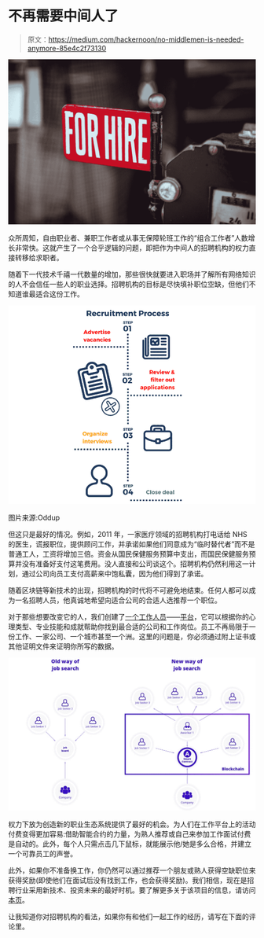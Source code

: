 # 不再需要中间人了

> 原文：<https://medium.com/hackernoon/no-middlemen-is-needed-anymore-85e4c2f73130>

![](img/a961e097006df9cbd9663fdf25c3bf91.png)

众所周知，自由职业者、兼职工作者或从事无保障轮班工作的“组合工作者”人数增长非常快。这就产生了一个合乎逻辑的问题，即把作为中间人的招聘机构的权力直接转移给求职者。

随着下一代技术千禧一代数量的增加，那些很快就要进入职场并了解所有网络知识的人不会信任一些人的职业选择。招聘机构的目标是尽快填补职位空缺，但他们不知道谁最适合这份工作。

![](img/7c9beed2c06a4147e6e75c47ec932ba8.png)

图片来源:Oddup

但这只是最好的情况。例如，2011 年，一家医疗领域的招聘机构打电话给 NHS 的医生，谎报职位，提供顾问工作，并承诺如果他们同意成为“临时替代者”而不是普通工人，工资将增加三倍。资金从国民保健服务预算中支出，而国民保健服务预算并没有准备好支付这笔费用。没人直接和公司谈这个。招聘机构仍然利用这一计划，通过公司向员工支付高薪来中饱私囊，因为他们得到了承诺。

随着区块链等新技术的出现，招聘机构的时代将不可避免地结束。任何人都可以成为一名招聘人员，他真诚地希望向适合公司的合适人选推荐一个职位。

对于那些想要改变它的人，我们创建了[一个工作人员](https://hackernoon.com/tagged/aworker)——[平台](https://hackernoon.com/tagged/platform)，它可以根据你的心理类型、专业技能和成就帮助你找到最合适的公司和工作岗位。员工不再局限于一份工作、一家公司、一个城市甚至一个洲。这里的问题是，你必须通过附上证书或其他证明文件来证明你所写的数据。

![](img/b475262f1231d31aab6bab6412938290.png)

权力下放为创造新的职业生态系统提供了最好的机会。为人们在工作平台上的活动付费变得更加容易:借助智能合约的力量，为熟人推荐或自己来参加工作面试付费是自动的。此外，每个人只需点击几下鼠标，就能展示他/她是多么合格，并建立一个可靠员工的声誉。

此外，如果你不准备换工作，你仍然可以通过推荐一个朋友或熟人获得空缺职位来获得奖励(即使他们在面试后没有找到工作，也会获得奖励)。我们相信，现在是招聘行业采用新技术、投资未来的最好时机。要了解更多关于该项目的信息，请访问[本页](https://aworker.io/)。

让我知道你对招聘机构的看法，如果你有和他们一起工作的经历，请写在下面的评论里。